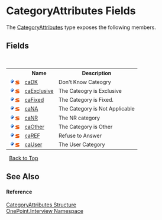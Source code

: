 # CategoryAttributes Fields
 

The <a href="T_OnePoint_Interview_CategoryAttributes">CategoryAttributes</a> type exposes the following members.


## Fields
&nbsp;<table><tr><th></th><th>Name</th><th>Description</th></tr><tr><td>![Public field](media/pubfield.gif "Public field")![Static member](media/static.gif "Static member")</td><td><a href="F_OnePoint_Interview_CategoryAttributes_caDK">caDK</a></td><td>
Don't Know Cateogry</td></tr><tr><td>![Public field](media/pubfield.gif "Public field")![Static member](media/static.gif "Static member")</td><td><a href="F_OnePoint_Interview_CategoryAttributes_caExclusive">caExclusive</a></td><td>
The Cateogry is Exclusive</td></tr><tr><td>![Public field](media/pubfield.gif "Public field")![Static member](media/static.gif "Static member")</td><td><a href="F_OnePoint_Interview_CategoryAttributes_caFixed">caFixed</a></td><td>
The Category is Fixed.</td></tr><tr><td>![Public field](media/pubfield.gif "Public field")![Static member](media/static.gif "Static member")</td><td><a href="F_OnePoint_Interview_CategoryAttributes_caNA">caNA</a></td><td>
The Category is Not Applicable</td></tr><tr><td>![Public field](media/pubfield.gif "Public field")![Static member](media/static.gif "Static member")</td><td><a href="F_OnePoint_Interview_CategoryAttributes_caNR">caNR</a></td><td>
The NR category</td></tr><tr><td>![Public field](media/pubfield.gif "Public field")![Static member](media/static.gif "Static member")</td><td><a href="F_OnePoint_Interview_CategoryAttributes_caOther">caOther</a></td><td>
The Category is Other</td></tr><tr><td>![Public field](media/pubfield.gif "Public field")![Static member](media/static.gif "Static member")</td><td><a href="F_OnePoint_Interview_CategoryAttributes_caREF">caREF</a></td><td>
Refuse to Answer</td></tr><tr><td>![Public field](media/pubfield.gif "Public field")![Static member](media/static.gif "Static member")</td><td><a href="F_OnePoint_Interview_CategoryAttributes_caUser">caUser</a></td><td>
The User Category</td></tr></table>&nbsp;
<a href="#categoryattributes-fields">Back to Top</a>

## See Also


#### Reference
<a href="T_OnePoint_Interview_CategoryAttributes">CategoryAttributes Structure</a><br /><a href="N_OnePoint_Interview">OnePoint.Interview Namespace</a><br />